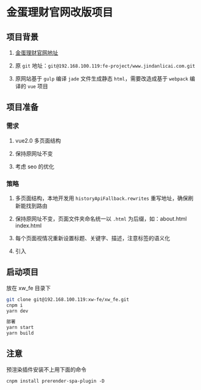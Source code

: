 # 金蛋理财官网改版项目


## 项目背景

1. [金蛋理财官网地址](https://www.jindanlicai.com)  

2. 原 `git` 地址：`git@192.168.100.119:fe-project/www.jindanlicai.com.git`   

3. 原网站基于 `gulp` 编译 `jade` 文件生成静态 `html`，需要改造成基于 `webpack` 编译的 `vue` 项目  


## 项目准备

### 需求

1. vue2.0 多页面结构     

2. 保持原网址不变  

3. 考虑 seo 的优化  


### 策略

1. 多页面结构，本地开发用 `historyApiFallback.rewrites` 重写地址，确保刷新能找到路由   

2. 保持原网址不变，页面文件夹命名统一以 `.html` 为后缀，如：about.html index.html  

3. 每个页面视情况重新设置标题、关键字、描述，注意标签的语义化  

4. 引入


## 启动项目

放在 xw_fe 目录下

```bash
git clone git@192.168.100.119:xw-fe/xw_fe.git
cnpm i 
yarn dev

部署
yarn start
yarn build
```

## 注意

预渲染插件安装不上用下面的命令

`cnpm install prerender-spa-plugin -D`

